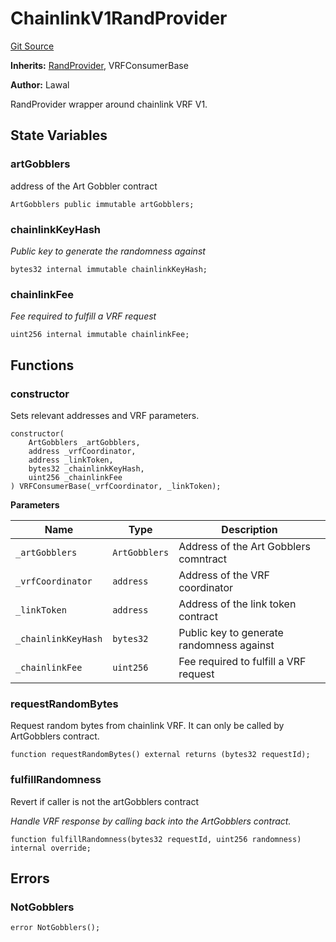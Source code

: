 # ChainlinkV1RandProvider
[Git Source](https://github.com/Utilitycoder/artgobbler-dub/blob/3c22f2fc754088c788fa1c2d53754e6ba88dfed3/src/utils/rand/ChainlinkV1RandProvider.sol)

**Inherits:**
[RandProvider](/src/utils/rand/RandProvider.sol/contract.RandProvider.md), VRFConsumerBase

**Author:**
Lawal

RandProvider wrapper around chainlink VRF V1.


## State Variables
### artGobblers
address of the Art Gobbler contract


```solidity
ArtGobblers public immutable artGobblers;
```


### chainlinkKeyHash
*Public key to generate the randomness against*


```solidity
bytes32 internal immutable chainlinkKeyHash;
```


### chainlinkFee
*Fee required to fulfill a VRF request*


```solidity
uint256 internal immutable chainlinkFee;
```


## Functions
### constructor

Sets relevant addresses and VRF parameters.


```solidity
constructor(
    ArtGobblers _artGobblers,
    address _vrfCoordinator,
    address _linkToken,
    bytes32 _chainlinkKeyHash,
    uint256 _chainlinkFee
) VRFConsumerBase(_vrfCoordinator, _linkToken);
```
**Parameters**

|Name|Type|Description|
|----|----|-----------|
|`_artGobblers`|`ArtGobblers`|Address of the Art Gobblers comntract|
|`_vrfCoordinator`|`address`|Address of the VRF coordinator|
|`_linkToken`|`address`|Address of the link token contract|
|`_chainlinkKeyHash`|`bytes32`|Public key to generate randomness against|
|`_chainlinkFee`|`uint256`|Fee required to fulfill a VRF request|


### requestRandomBytes

Request random bytes from chainlink VRF. It can only be called by ArtGobblers contract.


```solidity
function requestRandomBytes() external returns (bytes32 requestId);
```

### fulfillRandomness

Revert if caller is not the artGobblers contract

*Handle VRF response by calling back into the ArtGobblers contract.*


```solidity
function fulfillRandomness(bytes32 requestId, uint256 randomness) internal override;
```

## Errors
### NotGobblers

```solidity
error NotGobblers();
```

